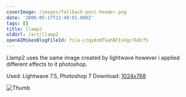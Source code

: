 ```yaml
---
coverImage: /images/fallback-post-header.png
date: '2006-05-17T21:40:01.000Z'
tags: []
title: llamp2
oldUrl: /art/llamp2
openAIMikesBlogFileId: file-Ltqy8zWTGahBFIxXgc7k8Cf5
---
```


Llamp2 uses the same image created by lightwave however i applied different effects to it photoshop.

Used: Lightwave 7.5, Photoshop 7
Download: [1024x768](https://www.mikecann.co.uk/Images/Art-Full/llamp2.jpg)

![Thumb](https://www.mikecann.co.uk/Images/Art-Thumbs/llamp2.gif "Thumb")
